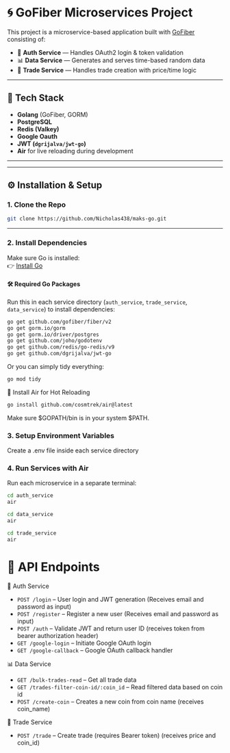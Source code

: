 # 🌀 GoFiber Microservices Project

This project is a microservice-based application built with [GoFiber](https://gofiber.io/) consisting of:

- 🔐 **Auth Service** — Handles OAuth2 login & token validation  
- 📊 **Data Service** — Generates and serves time-based random data  
- 💱 **Trade Service** — Handles trade creation with price/time logic  

---

## 🔧 Tech Stack

- **Golang** (GoFiber, GORM)
- **PostgreSQL**
- **Redis (Valkey)**
- **Google Oauth**
- **JWT (`dgrijalva/jwt-go`)**
- **Air** for live reloading during development
---



---

## ⚙️ Installation & Setup

### 1. Clone the Repo

```bash
git clone https://github.com/Nicholas438/maks-go.git
```

---

### 2. Install Dependencies

Make sure Go is installed:  
👉 [Install Go](https://go.dev/doc/install)

#### 🛠️ Required Go Packages

Run this in each service directory (`auth_service`, `trade_service`, `data_service`) to install dependencies:

```bash
go get github.com/gofiber/fiber/v2
go get gorm.io/gorm
go get gorm.io/driver/postgres
go get github.com/joho/godotenv
go get github.com/redis/go-redis/v9
go get github.com/dgrijalva/jwt-go
```

Or you can simply tidy everything:
```bash
go mod tidy
```
🔁 Install Air for Hot Reloading
```bash
go install github.com/cosmtrek/air@latest
```
Make sure $GOPATH/bin is in your system $PATH.

### 3. Setup Environment Variables
Create a .env file inside each service directory

### 4. Run Services with Air
Run each microservice in a separate terminal:
```bash
cd auth_service
air
```
```bash
cd data_service
air
```
```bash
cd trade_service
air
```

# 🧪 API Endpoints

🔐 Auth Service
- `POST /login` – User login and JWT generation (Receives email and password as input)
- `POST /register` – Register a new user (Receives email and password as input)
- `POST /auth` – Validate JWT and return user ID (receives token from bearer authorization header)
- `GET /google-login` – Initiate Google OAuth login
- `GET /google-callback` – Google OAuth callback handler


📊 Data Service
- `GET /bulk-trades-read` – Get all trade data
- `GET /trades-filter-coin-id/:coin_id` – Read filtered data based on coin id
- `POST /create-coin` – Creates a new coin from coin name (receives coin_name)

💱 Trade Service
- `POST /trade` – Create trade (requires Bearer token) (receives price and coin_id)
